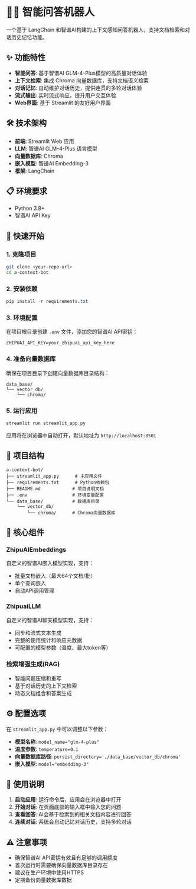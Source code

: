 # 🦜🔗 智能问答机器人

一个基于 LangChain 和智谱AI构建的上下文感知问答机器人，支持文档检索和对话历史记忆功能。

## ✨ 功能特性

- **智能问答**: 基于智谱AI GLM-4-Plus模型的高质量对话体验
- **上下文检索**: 集成 Chroma 向量数据库，支持文档语义检索
- **对话记忆**: 自动维护对话历史，提供连贯的多轮对话体验
- **流式输出**: 实时流式响应，提升用户交互体验
- **Web界面**: 基于 Streamlit 的友好用户界面

## 🛠️ 技术架构

- **前端**: Streamlit Web 应用
- **LLM**: 智谱AI GLM-4-Plus 语言模型
- **向量数据库**: Chroma
- **嵌入模型**: 智谱AI Embedding-3
- **框架**: LangChain

## 📋 环境要求

- Python 3.8+
- 智谱AI API Key

## 🚀 快速开始

### 1. 克隆项目

```bash
git clone <your-repo-url>
cd a-context-bot
```

### 2. 安装依赖

```powershell
pip install -r requirements.txt
```

### 3. 环境配置

在项目根目录创建 `.env` 文件，添加您的智谱AI API密钥：

```
ZHIPUAI_API_KEY=your_zhipuai_api_key_here
```

### 4. 准备向量数据库

确保在项目目录下创建向量数据库目录结构：

```
data_base/
└── vector_db/
    └── chroma/
```

### 5. 运行应用

```powershell
streamlit run streamlit_app.py
```

应用将在浏览器中自动打开，默认地址为 `http://localhost:8501`

## 📁 项目结构

```
a-context-bot/
├── streamlit_app.py      # 主应用文件
├── requirements.txt      # Python依赖包
├── README.md            # 项目说明文档
├── .env                 # 环境变量配置
└── data_base/           # 数据库目录
    └── vector_db/
        └── chroma/      # Chroma向量数据库
```

## 🔧 核心组件

### ZhipuAIEmbeddings
自定义的智谱AI嵌入模型实现，支持：
- 批量文档嵌入（最大64个文档/批）
- 单个查询嵌入
- 自动API调用管理

### ZhipuaiLLM
自定义的智谱AI聊天模型实现，支持：
- 同步和流式文本生成
- 完整的使用统计和响应元数据
- 可配置的模型参数（温度、最大token等）

### 检索增强生成(RAG)
- 智能问题压缩和重写
- 基于对话历史的上下文检索
- 动态文档组合和答案生成

## ⚙️ 配置选项

在 `streamlit_app.py` 中可以调整以下参数：

- **模型名称**: `model_name="glm-4-plus"`
- **温度参数**: `temperature=0.1`
- **向量数据库路径**: `persist_directory='./data_base/vector_db/chroma'`
- **嵌入模型**: `model="embedding-3"`

## 🤝 使用说明

1. **启动应用**: 运行命令后，应用会在浏览器中打开
2. **开始对话**: 在页面底部的输入框中输入您的问题
3. **查看回答**: AI会基于检索到的相关文档内容进行回答
4. **连续对话**: 系统会自动记忆对话历史，支持多轮对话

## ⚠️ 注意事项

- 确保智谱AI API密钥有效且有足够的调用额度
- 首次运行时需要确保向量数据库目录存在
- 建议在生产环境中使用HTTPS
- 定期备份向量数据库数据
